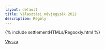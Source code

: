 ```yaml
---
layout: default
title: Választási névjegyzék 2022
description: Regöly
---
```


{% include settlementHTMLs/Regooxly.html %}

[Vissza](../)